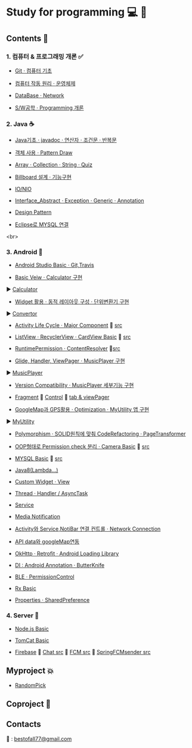 # Study for programming :computer: :memo:
 
## Contents :open_file_folder:

### 1. 컴퓨터 & 프로그래밍 개론 :white_check_mark:

   -  [Git · 컴퓨터 기초](https://github.com/RohHyungmin/Study/blob/master/Programming/basicStudy/0109_0110.md)
  
   -  [컴퓨터 작동 원리 · 운영체제](https://github.com/RohHyungmin/Study/blob/master/Programming/basicStudy/0111.md)
  
   -  [DataBase · Network](https://github.com/RohHyungmin/Study/blob/master/Programming/basicStudy/0112.md)
  
   -  [S/W공학 · Programming 개론](https://github.com/RohHyungmin/Study/blob/master/Programming/basicStudy/0113.md)
    
  
### 2. Java :coffee:  
  -  [Java기초 · javadoc · 연산자 · 조건문 · 반복문](https://github.com/RohHyungmin/Study/blob/master/Programming/basicStudy/0116.md)
  -  [객체 사용 · Pattern Draw](https://github.com/RohHyungmin/Study/blob/master/Programming/basicStudy/0117.md)
  
  
  -  [Array · Collection · String · Quiz](https://github.com/RohHyungmin/Study/blob/master/Programming/basicStudy/0118.md) 
  
  
  -  [Billboard 설계 · 기능구현](https://github.com/RohHyungmin/Study/blob/master/Programming/basicStudy/0119.md)
  
  -  [IO/NIO](https://github.com/RohHyungmin/Study/blob/master/Programming/basicStudy/0120.md)
  
  -  [Interface_Abstract · Exception · Generic · Annotation](https://github.com/RohHyungmin/Study/blob/master/Programming/basicStudy/0203.md)
  
  - [Design Pattern](https://github.com/RohHyungmin/Study/blob/master/Programming/basicStudy/0209_0210.md)
  
  - [Eclipse로 MYSQL 연결](https://github.com/RohHyungmin/Study/blob/master/Programming/basicStudy/0220.md)

  
  <br\>
  
### 3.  Android :iphone:



 -  [Android Studio Basic · Git,Travis](https://github.com/RohHyungmin/Study/blob/master/Programming/basicStudy/0123.md)
 
 -  [Basic Veiw · Calculator 구현](https://github.com/RohHyungmin/Study/blob/master/Programming/basicStudy/0124.md)  

  :arrow_forward: [Calculator](https://github.com/RohHyungmin/Calculator_Convertor/blob/master/app/src/main/java/com/hyugnmin/android/widgets/CalculaotorActivity.java)
 
 - [Widget 활용 · 동적 레이아웃 구성 · 단위변환기 구현](https://github.com/RohHyungmin/Study/blob/master/Programming/basicStudy/0125.md)  
 
 :arrow_forward: [Convertor](https://github.com/RohHyungmin/Calculator_Convertor/blob/master/app/src/main/java/com/hyugnmin/android/widgets/UnitActivity.java)
 
 -  [Activity Life Cycle · Major Component](https://github.com/RohHyungmin/Study/blob/master/Programming/basicStudy/0126.md)  :paperclip: [src](https://github.com/RohHyungmin/Activity-Life-Cycle-_Major-Component/tree/master/app/src/main)
 
 -  [ListView · RecyclerView · CardView Basic](https://github.com/RohHyungmin/Study/blob/master/Programming/basicStudy/0131.md)   :paperclip: [src](https://github.com/RohHyungmin/List_Recycler_Card_View/tree/master/app/src/main)
 
 -  [RuntimePermission · ContentResolver](https://github.com/RohHyungmin/Study/blob/master/Programming/basicStudy/0201.md)  :paperclip:[src](https://github.com/RohHyungmin/RuntimePermission/tree/master/app/src/main)
   
 -  [Glide, Handler, ViewPager · MusicPlayer 구현](https://github.com/RohHyungmin/Study/blob/master/Programming/basicStudy/0202.md)
 
  :arrow_forward: [MusicPlayer](https://github.com/RohHyungmin/MusicPlayer/tree/master/app/src/main)
  
 -  [Version Compatibility · MusicPlayer 세부기능 구현](https://github.com/RohHyungmin/Study/blob/master/Programming/basicStudy/0203.md)
 
 -  [Fragment](https://github.com/RohHyungmin/Study/blob/master/Programming/basicStudy/0206.md)  :paperclip: [Control](https://github.com/RohHyungmin/FragmentControl/tree/master/app/src/main/java/com/hyugnmin/android/fragmentcontrol)   :paperclip: [tab & viewPager](https://github.com/RohHyungmin/FragmentTab_viewPager/tree/master/app/src/main/java/com/hyugnmin/android/fragmenttab)
 
 -  [GoogleMap과 GPS활용 · Optimization · MyUtility 앱 구현](https://github.com/RohHyungmin/Study/blob/master/Programming/basicStudy/0207.md)  
 
 :arrow_forward: [MyUtility](https://github.com/RohHyungmin/MyUtility/tree/master/app/src/main)
 
 - [Polymorphism · SOLID원칙에 맞춰 CodeRefactoring · PageTransformer](https://github.com/RohHyungmin/Study/blob/master/Programming/basicStudy/0208.md)
 
 - [OOP형태로 Permission check 분리 · Camera Basic](https://github.com/RohHyungmin/Study/blob/master/Programming/basicStudy/0210.md)  :paperclip: [src](https://github.com/RohHyungmin/Camera-Basic/tree/master/app/src/main/java/com/hyugnmin/android/camerabasic)
 
 -  [MYSQL Basic](https://github.com/RohHyungmin/Study/blob/master/Programming/basicStudy/0213_0214.md) :paperclip: [src](https://github.com/RohHyungmin/MYSQL-Basic/tree/master/app/src/main/java/com/hyugnmin/android/bbsbasic)
 
 -  [Java8(Lambda...)](https://github.com/RohHyungmin/Study/blob/master/Programming/basicStudy/0220.md)
 
 -  [Custom Widget · View ](https://github.com/RohHyungmin/Study/blob/master/Programming/basicStudy/0221.md)
 
 -  [Thread · Handler / AsyncTask](https://github.com/RohHyungmin/Study/blob/master/Programming/basicStudy/0223.md)
 
 - [Service](https://github.com/RohHyungmin/Study/blob/master/Programming/basicStudy/0224.md)
 
 - [Media Notification](https://github.com/RohHyungmin/Study/blob/master/Programming/basicStudy/0302.md)
 
 - [Activity와 Service,NotiBar 연결 컨트롤 · Network Connection](https://github.com/RohHyungmin/Study/blob/master/Programming/basicStudy/0303.md)
 
 - [API data와 googleMap연동](https://github.com/RohHyungmin/Study/blob/master/Programming/basicStudy/0306.md)
 - [OkHttp · Retrofit · Android Loading Library](https://github.com/RohHyungmin/Study/blob/c5b786f58eea9d92cfd2622369d50e3e1b25efc4/Programming/basicStudy/0307.md)
 
 - [DI : Android Annotation · ButterKnife](https://github.com/RohHyungmin/Study/blob/master/Programming/basicStudy/0309.md)
 
 - [BLE · PermissionControl ](https://github.com/RohHyungmin/Study/blob/master/Programming/basicStudy/0310.md)
 
 - [Rx Basic](https://github.com/RohHyungmin/Study/blob/master/Programming/basicStudy/0320.md)
 
 - [Properties · SharedPreference](https://github.com/RohHyungmin/Study/blob/master/Programming/basicStudy/0321.md)
 
 
 ### 4. Server  :floppy_disk:
 
 -  [Node.js Basic](https://github.com/RohHyungmin/Study/blob/master/Programming/basicStudy/0307_2_nodeJs.md)
 -  [TomCat Basic](https://github.com/RohHyungmin/Study/blob/master/Programming/basicStudy/0308.md)
 
 -  [Firebase](https://github.com/RohHyungmin/Study/blob/master/Programming/basicStudy/0313_0316.md)
 :paperclip: [Chat src](https://github.com/RohHyungmin/FirebaseChat/tree/master/app/src)
 :paperclip: [FCM src](https://github.com/RohHyungmin/FirebaseCloudMessage/tree/master/app/src/main/java/com/hyugnmin/android/firebasecloudmessage) :paperclip: [SpringFCMsender src](https://github.com/RohHyungmin/Study/tree/master/Programming/basicStudy/ScreenShot%26%26Data/SpringFCMSender-master/SpringFCMSender-master)
 
 

 
  
## Myproject :boom:  


  -  [RandomPick](https://github.com/RohHyungmin/Study/blob/master/Programming/myProject/RandomPick.md)


## Coproject :star2:


## Contacts
 :e-mail: : bestofall77@gmail.com
